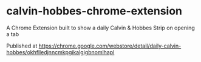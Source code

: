 # calvin-hobbes-chrome-extension
A Chrome Extension built to show a daily Calvin &amp; Hobbes Strip on opening a tab

Published at https://chrome.google.com/webstore/detail/daily-calvin-hobbes/okhflledjnncmkpgikalgigbnomlhapl
